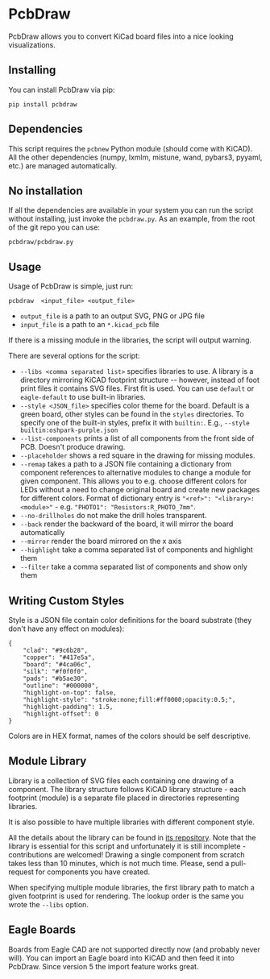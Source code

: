 # PcbDraw

PcbDraw allows you to convert KiCad board files into a nice looking
visualizations.

## Installing

You can install PcbDraw via pip:

```
pip install pcbdraw
```

## Dependencies

This script requires the `pcbnew` Python module (should come with KiCAD). All
the other dependencies (numpy, lxmlm, mistune, wand, pybars3, pyyaml, etc.)
are managed automatically.

## No installation

If all the dependencies are available in your system
you can run the script without installing, just invoke the `pcbdraw.py`.
As an example, from the root of the git repo you can use:

```
pcbdraw/pcbdraw.py
```

## Usage

Usage of PcbDraw is simple, just run:

```.{bash}
pcbdraw  <input_file> <output_file>
```
- `output_file` is a path to an output SVG, PNG or JPG file
- `input_file` is a path to an `*.kicad_pcb` file

If there is a missing module in the libraries, the script will output warning.

There are several options for the script:

- `--libs <comma separated list>` specifies libraries to use. A library is a
  directory mirroring KiCAD footprint structure -- however, instead of foot
  print files it contains SVG files. First fit is used. You can use `default` or
  `eagle-default` to use built-in libraries.
- `--style <JSON_file>` specifies color theme for the board. Default is a green
  board, other styles can be found in the `styles` directories. To specify one
  of the built-in styles, prefix it with `builtin:`. E.g., `--style
  builtin:oshpark-purple.json`
- `--list-components` prints a list of all components from the front side of PCB.
  Doesn't produce drawing.
- `--placeholder` shows a red square in the drawing for missing modules.
- `--remap` takes a path to a JSON file containing a dictionary from component
  references to alternative modules to change a module for given component. This
  allows you to e.g. choose different colors for LEDs without a need to change
  original board and create new packages for different colors. Format of
  dictionary entry is `"<ref>": "<library>:<module>"`  - e.g. `"PHOTO1":
  "Resistors:R_PHOTO_7mm"`.
- `--no-drillholes` do not make the drill holes transparent.
- `--back` render the backward of the board, it will mirror the board automatically
- `--mirror` render the board mirrored on the x axis
- `--highlight` take a comma separated list of components and highlight them
- `--filter` take a comma separated list of components and show only them

## Writing Custom Styles

Style is a JSON file contain color definitions for the board substrate (they
don't have any effect on modules):

```.{json}
{
    "clad": "#9c6b28",
    "copper": "#417e5a",
    "board": "#4ca06c",
    "silk": "#f0f0f0",
    "pads": "#b5ae30",
    "outline": "#000000",
    "highlight-on-top": false,
    "highlight-style": "stroke:none;fill:#ff0000;opacity:0.5;",
    "highlight-padding": 1.5,
    "highlight-offset": 0
}
```

Colors are in HEX format, names of the colors should be self descriptive.

## Module Library

Library is a collection of SVG files each containing one drawing of a component.
The library structure follows KiCAD library structure - each footprint (module)
is a separate file placed in directories representing libraries.

It is also possible to have multiple libraries with different component style.

All the details about the library can be found in [its
repository](https://github.com/yaqwsx/PcbDraw-Lib). Note that the library is
essential for this script and unfortunately it is still incomplete -
contributions are welcomed! Drawing a single component from scratch takes less
than 10 minutes, which is not much time. Please, send a pull-request for
components you have created.

When specifying multiple module libraries, the first library path to match a
given footprint is used for rendering. The lookup order is the same you
wrote the `--libs` option.

## Eagle Boards

Boards from Eagle CAD are not supported directly now (and probably never will).
You can import an Eagle board into KiCAD and then feed it into PcbDraw. Since
version 5 the import feature works great.